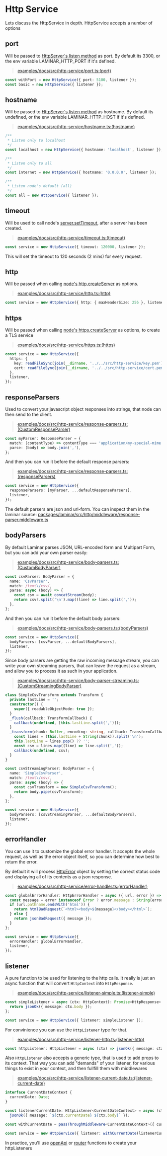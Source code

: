# Http Service

Lets discuss the HttpService in depth. HttpService accepts a number of options

## port

Will be passed to [HttpServer's listen method](https://nodejs.org/api/net.html#net_server_listen) as port.
By default its 3300, or the env variable LAMINAR_HTTP_PORT if it's defined.

> [examples/docs/src/http-service/port.ts:(port)](https://github.com/ivank/laminar/tree/main/examples/docs/src/http-service/port.ts#L5-L8)

```typescript
const withPort = new HttpService({ port: 5100, listener });
const basic = new HttpService({ listener });
```

## hostname

Will be passed to [HttpServer's listen method](https://nodejs.org/api/net.html#net_server_listen) as hostname.
By default its undefined, or the env variable LAMINAR_HTTP_HOST if it's defined.

> [examples/docs/src/http-service/hostname.ts:(hostname)](https://github.com/ivank/laminar/tree/main/examples/docs/src/http-service/hostname.ts#L5-L20)

```typescript
/**
 * Listen only to localhost
 */
const localhost = new HttpService({ hostname: 'localhost', listener });

/**
 * Listen only to all
 */
const internet = new HttpService({ hostname: '0.0.0.0', listener });

/**
 * Listen node's default (all)
 */
const all = new HttpService({ listener });
```

## timeout

Will be used to call node's [server.setTimeout](https://nodejs.org/api/http.html#http_server_settimeout_msecs_callback), after a server has been created.

> [examples/docs/src/http-service/timeout.ts:(timeout)](https://github.com/ivank/laminar/tree/main/examples/docs/src/http-service/timeout.ts#L5-L7)

```typescript
const service = new HttpService({ timeout: 120000, listener });
```

This will set the timeout to 120 seconds (2 mins) for every request.

## http

Will be passed when calling [node's http.createServer](https://nodejs.org/api/http.html#http_http_createserver_options_requestlistener) as options.

> [examples/docs/src/http-service/http.ts:(http)](https://github.com/ivank/laminar/tree/main/examples/docs/src/http-service/http.ts#L5-L7)

```typescript
const service = new HttpService({ http: { maxHeaderSize: 256 }, listener });
```

## https

Will be passed when calling [node's https.createServer](https://nodejs.org/api/http.html#http_http_createserver_options_requestlistener) as options, to create a TLS service

> [examples/docs/src/http-service/https.ts:(https)](https://github.com/ivank/laminar/tree/main/examples/docs/src/http-service/https.ts#L7-L15)

```typescript
const service = new HttpService({
  https: {
    key: readFileSync(join(__dirname, '../../src/http-service/key.pem')),
    cert: readFileSync(join(__dirname, '../../src/http-service/cert.pem')),
  },
  listener,
});
```

## responseParsers

Used to convert your javascript object responses into strings, that node can then send to the client.

> [examples/docs/src/http-service/response-parsers.ts:(CustomResponseParser)](https://github.com/ivank/laminar/tree/main/examples/docs/src/http-service/response-parsers.ts#L5-L10)

```typescript
const myParser: ResponseParser = {
  match: (contentType) => contentType === 'application/my-special-mime',
  parse: (body) => body.join(','),
};
```

And then you can run it before the default response parsers:

> [examples/docs/src/http-service/response-parsers.ts:(responseParsers)](https://github.com/ivank/laminar/tree/main/examples/docs/src/http-service/response-parsers.ts#L12-L17)

```typescript
const service = new HttpService({
  responseParsers: [myParser, ...defaultResponseParsers],
  listener,
});
```

The default parsers are json and url-form. You can inspect them in the laminar source: [packages/laminar/src/http/middleware/response-parser.middleware.ts](https://github.com/ivank/laminar/tree/main/packages/laminar/src/http/middleware/response-parser.middleware.ts)

## bodyParsers

By default Laminar parses JSON, URL-encoded form and Multipart Form, but you can add your own parser easily:

> [examples/docs/src/http-service/body-parsers.ts:(CustomBodyParser)](https://github.com/ivank/laminar/tree/main/examples/docs/src/http-service/body-parsers.ts#L13-L22)

```typescript
const csvParser: BodyParser = {
  name: 'CsvParser',
  match: /text\/csv/,
  parse: async (body) => {
    const csv = await concatStream(body);
    return csv?.split('\n').map((line) => line.split(','));
  },
};
```

And then you can run it before the default body parsers:

> [examples/docs/src/http-service/body-parsers.ts:(bodyParsers)](https://github.com/ivank/laminar/tree/main/examples/docs/src/http-service/body-parsers.ts#L24-L29)

```typescript
const service = new HttpService({
  bodyParsers: [csvParser, ...defaultBodyParsers],
  listener,
});
```

Since body parsers are getting the raw incoming message stream, you can write your own streaming parsers, that can leave the request as a stream, and allow you to process it as such in your application.

> [examples/docs/src/http-service/body-parser-streaming.ts:(CustomStreamingBodyParser)](https://github.com/ivank/laminar/tree/main/examples/docs/src/http-service/body-parser-streaming.ts#L15-L46)

```typescript
class SimpleCsvTransform extends Transform {
  private lastLine = '';
  constructor() {
    super({ readableObjectMode: true });
  }
  _flush(callback: TransformCallback) {
    callback(undefined, [this.lastLine.split(',')]);
  }
  _transform(chunk: Buffer, encoding: string, callback: TransformCallback) {
    const lines = (this.lastLine + String(chunk)).split('\n');
    this.lastLine = lines.pop() ?? '';
    const csv = lines.map((line) => line.split(','));
    callback(undefined, csv);
  }
}

const csvStreamingParser: BodyParser = {
  name: 'SimpleCsvParser',
  match: /text\/csv/,
  parse: async (body) => {
    const csvTransform = new SimpleCsvTransform();
    return body.pipe(csvTransform);
  },
};

const service = new HttpService({
  bodyParsers: [csvStreamingParser, ...defaultBodyParsers],
  listener,
});
```

## errorHandler

You can use it to customize the global error handler. It accepts the whole request, as well as the error object itself, so you can determine how best to return the error.

By default it will process [HttpError](https://github.com/ivank/laminar/tree/main/packages/laminar/src/http/http-error.ts) object by setting the correct status code and displaying all of its contents as a json response.

> [examples/docs/src/http-service/error-handler.ts:(errorHandler)](https://github.com/ivank/laminar/tree/main/examples/docs/src/http-service/error-handler.ts#L7-L21)

```typescript
const globalErrorHandler: HttpErrorHandler = async ({ url, error }) => {
  const message = error instanceof Error ? error.message : String(error);
  if (url.pathname.endsWith('html')) {
    return htmlBadRequest(`<html><body>${message}</body></html>`);
  } else {
    return jsonBadRequest({ message });
  }
};

const service = new HttpService({
  errorHandler: globalErrorHandler,
  listener,
});
```

## listener

A pure function to be used for listening to the http calls. It really is just an async function that will convert `HttpContext` into `HttpResponse`.

> [examples/docs/src/http-service/listener-simple.ts:(listener-simple)](https://github.com/ivank/laminar/tree/main/examples/docs/src/http-service/listener-simple.ts#L3-L9)

```typescript
const simpleListener = async (ctx: HttpContext): Promise<HttpResponse> => {
  return jsonOk({ message: ctx.body });
};

const service = new HttpService({ listener: simpleListener });
```

For convinience you can use the `HttpListener` type for that.

> [examples/docs/src/http-service/listener-http.ts:(listener-http)](https://github.com/ivank/laminar/tree/main/examples/docs/src/http-service/listener-http.ts#L3-L5)

```typescript
const httpListener: HttpListener = async (ctx) => jsonOk({ message: ctx.body });
```

Also `HttpListener` also accepts a generic type, that is used to add props to its context. That way you can add "demands" of your listener, for various things to exist in your context, and then fullfill them with middlewares

> [examples/docs/src/http-service/listener-current-date.ts:(listener-current-date)](https://github.com/ivank/laminar/tree/main/examples/docs/src/http-service/listener-current-date.ts#L3-L15)

```typescript
interface CurrentDateContext {
  currentDate: Date;
}

const listenerCurrentDate: HttpListener<CurrentDateContext> = async (ctx) =>
  jsonOk({ message: `${ctx.currentDate} ${ctx.body}` });

const withCurrentDate = passThroughMiddleware<CurrentDateContext>({ currentDate: new Date() });

const service = new HttpService({ listener: withCurrentDate(listenerCurrentDate) });
```

In practice, you'll use [openApi](http-service-open-api.md) or [router](http-service-router.md) functions to create your httpListeners
